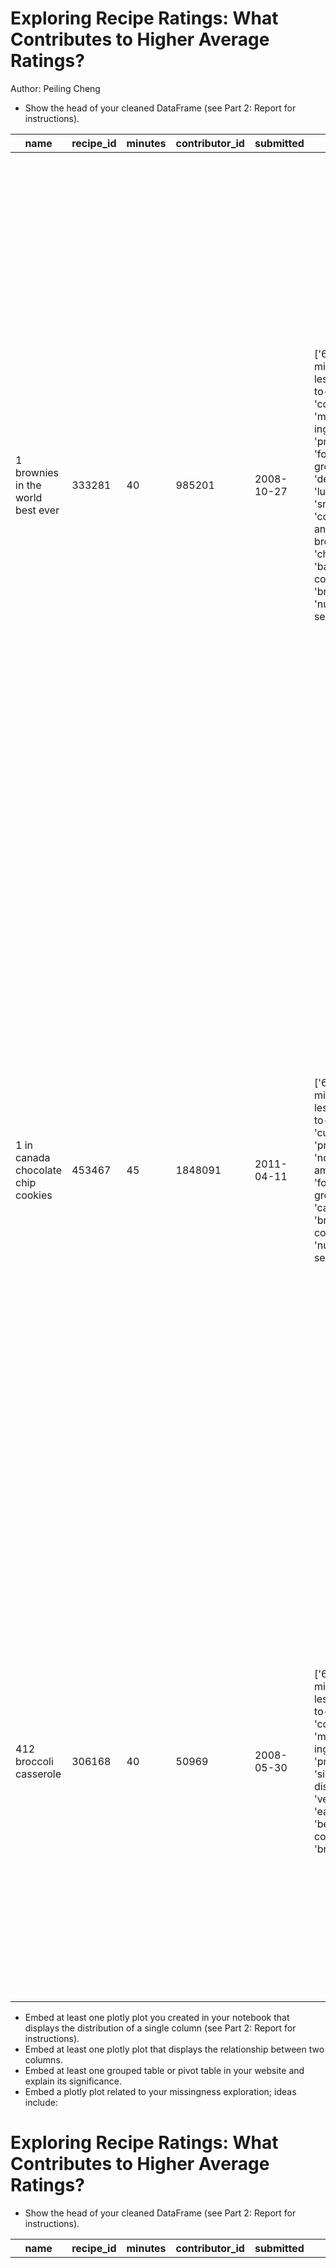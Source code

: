 # Exploring Recipe Ratings: What Contributes to Higher Average Ratings?
Author: Peiling Cheng
- Show the head of your cleaned DataFrame (see Part 2: Report for instructions).

| name                                 | recipe_id | minutes | contributor_id | submitted   | tags                                                                                                                                                                                                                        | nutrition                                    | n_steps | steps                                                                                                                                                                                                                                                                                                                                                                                                                                                                                                                                                                                                                                                                                                                                                                                                                              | description                                                                                                                                                                                                                                                                                                                                                                       | ingredients                                                                                                                                                                    | n_ingredients | user_id | date       | rating | average_rating |
| ------------------------------------- | --------- | ------- | -------------- | ----------- | ---------------------------------------------------------------------------------------------------------------------------------------------------------------------------------------------------------------------------- | -------------------------------------------- | ------- | -------------------------------------------------------------------------------------------------------------------------------------------------------------------------------------------------------------------------------------------------------------------------------------------------------------------------------------------------------------------------------------------------------------------------------------------------------------------------------------------------------------------------------------------------------------------------------------------------------------------------------------------------------------------------------------------------------------------------------------------------------------------------------------------------------------------------- | ---------------------------------------------------------------------------------------------------------------------------------------------------------------------------------------------------------------------------------------------------------------------------------------------------------------------------------------------------------------------------------- | ----------------------------------------------------------------------------------------------------------------------------- | --------------- | ------- | ---------- | ------ | --------------- |
| 1 brownies in the world best ever     | 333281    | 40      | 985201         | 2008-10-27  | ['60-minutes-or-less', 'time-to-make', 'course', 'main-ingredient', 'preparation', 'for-large-groups', 'desserts', 'lunch', 'snacks', 'cookies-and-brownies', 'chocolate', 'bar-cookies', 'brownies', 'number-of-servings'] | [138.4, 10.0, 50.0, 3.0, 3.0, 19.0, 6.0]     | 10      | ['heat the oven to 350f and arrange the rack in the middle', 'line an 8-by-8-inch glass baking dish with aluminum foil', 'combine chocolate and butter in a medium saucepan and cook over medium-low heat, stirring frequently, until evenly melted', 'remove from heat and let cool to room temperature', 'combine eggs, sugar, cocoa powder, vanilla extract, espresso, and salt in a large bowl and briefly stir until just evenly incorporated', 'add cooled chocolate and mix until uniform in color', 'add flour and stir until just incorporated', 'transfer batter to the prepared baking dish', 'bake until a tester inserted in the center of the brownies comes out clean, about 25 to 30 minutes', 'remove from the oven and cool completely before cutting'] | these are the most chocolatey, moist, rich, dense, fudgy, delicious brownies that you'll ever make. Seriously! There's no doubt these will be your favorite brownies ever. You can add things to them or make them plain... either way, they're pure heaven! | ['bittersweet chocolate', 'unsalted butter', 'eggs', 'granulated sugar', 'unsweetened cocoa powder', 'vanilla extract', 'brewed espresso', 'kosher salt', 'all-purpose flour'] | 9             | 386585  | 2008-11-19 | 4      | 4               |
| 1 in canada chocolate chip cookies    | 453467    | 45      | 1848091        | 2011-04-11  | ['60-minutes-or-less', 'time-to-make', 'cuisine', 'preparation', 'north-american', 'for-large-groups', 'canadian', 'british-columbian', 'number-of-servings']                                                               | [595.1, 46.0, 211.0, 22.0, 13.0, 51.0, 26.0] | 12      | ['pre-heat oven to 350 degrees f', 'in a mixing bowl, sift together the flours and baking powder', 'set aside', 'in another mixing bowl, blend together the sugars, margarine, and salt until light and fluffy', 'add the eggs, water, and vanilla to the margarine/sugar mixture and mix together until well combined', 'add in the flour mixture to the wet ingredients and blend until combined', 'scrape down the sides of the bowl and add the chocolate chips', 'mix until combined', 'scrape down the sides to the bowl again', 'using an ice cream scoop, scoop evenly rounded balls of dough and place on a cookie sheet about 1-2 inches apart to allow for spreading during baking', 'bake for 10-15 minutes or until golden brown on the outside and soft & chewy in the center', 'serve hot and enjoy!'] | this is the recipe that we use at my school cafeteria for chocolate chip cookies. They must be the best chocolate chip cookies I've ever had! If you don't have margarine or don't like it, just use butter (softened) instead. | ['white sugar', 'brown sugar', 'salt', 'margarine', 'eggs', 'vanilla', 'water', 'all-purpose flour', 'whole wheat flour', 'baking soda', 'chocolate chips']                    | 11            | 424680  | 2012-01-26 | 5      | 5               |
| 412 broccoli casserole                | 306168    | 40      | 50969          | 2008-05-30  | ['60-minutes-or-less', 'time-to-make', 'course', 'main-ingredient', 'preparation', 'side-dishes', 'vegetables', 'easy', 'beginner-cook', 'broccoli']                                                                        | [194.8, 20.0, 6.0, 32.0, 22.0, 36.0, 3.0]    | 6       | ['preheat oven to 350 degrees', 'spray a 2-quart baking dish with cooking spray, set aside', 'in a large bowl mix together broccoli, soup, one cup of cheese, garlic powder, pepper, salt, milk, 1 cup of french onions, and soy sauce', 'pour into baking dish, sprinkle remaining cheese over top', 'bake for 25 minutes or until cheese is lightly browned', 'sprinkle with rest of french fried onions and bake until onions are browned and cheese is bubbly, about 10 more minutes'] | since there are already 411 recipes for broccoli casserole posted to "zaar", I decided to call this one #412 broccoli casserole. I don't think there are any like this one in the database. I based this on the famous "green bean casserole" from Campbell's soup. But I think mine is better since I don't like cream of mushroom soup. Submitted to "zaar" on May 28th, 2008 | ['frozen broccoli cuts', 'cream of chicken soup', 'sharp cheddar cheese', 'garlic powder', 'ground black pepper', 'salt', 'milk', 'soy sauce', 'french-fried onions']          | 9             | 29782   | 2008-12-31 | 5      | 5               |

- Embed at least one plotly plot you created in your notebook that displays the distribution of a single column (see Part 2: Report for instructions).
- Embed at least one plotly plot that displays the relationship between two columns.
- Embed at least one grouped table or pivot table in your website and explain its significance.
- Embed a plotly plot related to your missingness exploration; ideas include:


# Exploring Recipe Ratings: What Contributes to Higher Average Ratings?
- Show the head of your cleaned DataFrame (see Part 2: Report for instructions).

| name                                 | recipe_id | minutes | contributor_id | submitted   | tags                                                                                                                                                                                                                        | nutrition                                    | n_steps | steps                                                                                                                                                                                                                                                                                                                                                                                                                                                                                                                                                                                                                                                                                                                                                                                                                              | description                                                                                                                                                                                                                                                                                                                                                                       | ingredients                                                                                                                                                                    | n_ingredients | user_id | date       | rating | average_rating |
| ------------------------------------- | --------- | ------- | -------------- | ----------- | ---------------------------------------------------------------------------------------------------------------------------------------------------------------------------------------------------------------------------- | -------------------------------------------- | ------- | -------------------------------------------------------------------------------------------------------------------------------------------------------------------------------------------------------------------------------------------------------------------------------------------------------------------------------------------------------------------------------------------------------------------------------------------------------------------------------------------------------------------------------------------------------------------------------------------------------------------------------------------------------------------------------------------------------------------------------------------------------------------------------------------------------------------------- | ---------------------------------------------------------------------------------------------------------------------------------------------------------------------------------------------------------------------------------------------------------------------------------------------------------------------------------------------------------------------------------- | ----------------------------------------------------------------------------------------------------------------------------- | --------------- | ------- | ---------- | ------ | --------------- |
| 1 brownies in the world best ever     | 333281    | 40      | 985201         | 2008-10-27  | ['60-minutes-or-less', 'time-to-make', 'course', 'main-ingredient', 'preparation', 'for-large-groups', 'desserts', 'lunch', 'snacks', 'cookies-and-brownies', 'chocolate', 'bar-cookies', 'brownies', 'number-of-servings'] | [138.4, 10.0, 50.0, 3.0, 3.0, 19.0, 6.0]     | 10      | ['heat the oven to 350f and arrange the rack in the middle', 'line an 8-by-8-inch glass baking dish with aluminum foil', 'combine chocolate and butter in a medium saucepan and cook over medium-low heat, stirring frequently, until evenly melted', 'remove from heat and let cool to room temperature', 'combine eggs, sugar, cocoa powder, vanilla extract, espresso, and salt in a large bowl and briefly stir until just evenly incorporated', 'add cooled chocolate and mix until uniform in color', 'add flour and stir until just incorporated', 'transfer batter to the prepared baking dish', 'bake until a tester inserted in the center of the brownies comes out clean, about 25 to 30 minutes', 'remove from the oven and cool completely before cutting'] | these are the most chocolatey, moist, rich, dense, fudgy, delicious brownies that you'll ever make. Seriously! There's no doubt these will be your favorite brownies ever. You can add things to them or make them plain... either way, they're pure heaven! | ['bittersweet chocolate', 'unsalted butter', 'eggs', 'granulated sugar', 'unsweetened cocoa powder', 'vanilla extract', 'brewed espresso', 'kosher salt', 'all-purpose flour'] | 9             | 386585  | 2008-11-19 | 4      | 4               |
| 1 in canada chocolate chip cookies    | 453467    | 45      | 1848091        | 2011-04-11  | ['60-minutes-or-less', 'time-to-make', 'cuisine', 'preparation', 'north-american', 'for-large-groups', 'canadian', 'british-columbian', 'number-of-servings']                                                               | [595.1, 46.0, 211.0, 22.0, 13.0, 51.0, 26.0] | 12      | ['pre-heat oven to 350 degrees f', 'in a mixing bowl, sift together the flours and baking powder', 'set aside', 'in another mixing bowl, blend together the sugars, margarine, and salt until light and fluffy', 'add the eggs, water, and vanilla to the margarine/sugar mixture and mix together until well combined', 'add in the flour mixture to the wet ingredients and blend until combined', 'scrape down the sides of the bowl and add the chocolate chips', 'mix until combined', 'scrape down the sides to the bowl again', 'using an ice cream scoop, scoop evenly rounded balls of dough and place on a cookie sheet about 1-2 inches apart to allow for spreading during baking', 'bake for 10-15 minutes or until golden brown on the outside and soft & chewy in the center', 'serve hot and enjoy!'] | this is the recipe that we use at my school cafeteria for chocolate chip cookies. They must be the best chocolate chip cookies I've ever had! If you don't have margarine or don't like it, just use butter (softened) instead. | ['white sugar', 'brown sugar', 'salt', 'margarine', 'eggs', 'vanilla', 'water', 'all-purpose flour', 'whole wheat flour', 'baking soda', 'chocolate chips']                    | 11            | 424680  | 2012-01-26 | 5      | 5               |
| 412 broccoli casserole                | 306168    | 40      | 50969          | 2008-05-30  | ['60-minutes-or-less', 'time-to-make', 'course', 'main-ingredient', 'preparation', 'side-dishes', 'vegetables', 'easy', 'beginner-cook', 'broccoli']                                                                        | [194.8, 20.0, 6.0, 32.0, 22.0, 36.0, 3.0]    | 6       | ['preheat oven to 350 degrees', 'spray a 2-quart baking dish with cooking spray, set aside', 'in a large bowl mix together broccoli, soup, one cup of cheese, garlic powder, pepper, salt, milk, 1 cup of french onions, and soy sauce', 'pour into baking dish, sprinkle remaining cheese over top', 'bake for 25 minutes or until cheese is lightly browned', 'sprinkle with rest of french fried onions and bake until onions are browned and cheese is bubbly, about 10 more minutes'] | since there are already 411 recipes for broccoli casserole posted to "zaar", I decided to call this one #412 broccoli casserole. I don't think there are any like this one in the database. I based this on the famous "green bean casserole" from Campbell's soup. But I think mine is better since I don't like cream of mushroom soup. Submitted to "zaar" on May 28th, 2008 | ['frozen broccoli cuts', 'cream of chicken soup', 'sharp cheddar cheese', 'garlic powder', 'ground black pepper', 'salt', 'milk', 'soy sauce', 'french-fried onions']          | 9             | 29782   | 2008-12-31 | 5      | 5               |
